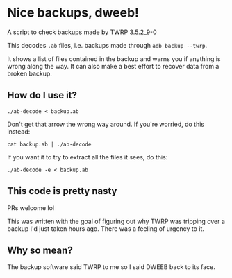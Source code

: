 # Nice backups, dweeb!

A script to check backups made by TWRP 3.5.2\_9-0

This decodes `.ab` files, i.e. backups made through `adb backup --twrp`.

It shows a list of files contained in the backup and warns you if anything is
wrong along the way. It can also make a best effort to recover data from a
broken backup.

## How do I use it?

    ./ab-decode < backup.ab

Don't get that arrow the wrong way around. If you're worried, do this instead:

    cat backup.ab | ./ab-decode

If you want it to try to extract all the files it sees, do this:

    ./ab-decode -e < backup.ab

## This code is pretty nasty

PRs welcome lol

This was written with the goal of figuring out why TWRP was tripping over a
backup I'd just taken hours ago. There was a feeling of urgency to it.

## Why so mean?

The backup software said TWRP to me so I said DWEEB back to its face.
